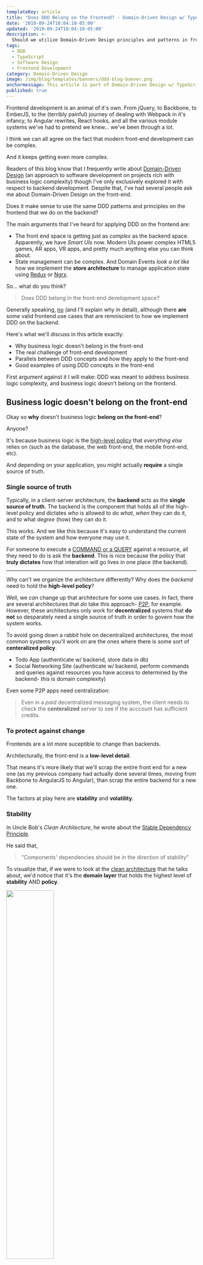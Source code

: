 ```yaml
---
templateKey: article
title: "Does DDD Belong on the Frontend? - Domain-Driven Design w/ TypeScript"
date: '2019-09-24T10:04:10-05:00'
updated: '2019-09-24T10:04:10-05:00'
description: >-
  Should we utilize Domain-Driven Design principles and patterns in front-end applications? How far does domain modeling reach from back-end into front-end?
tags:
  - DDD
  - TypeScript
  - Software Design
  - Frontend Development
category: Domain-Driven Design
image: /img/blog/templates/banners/ddd-blog-banner.png
anchormessage: This article is part of Domain-Driven Design w/ TypeScript series. Continue reading <a href="/articles/categories/domain-driven-design">here</a>.
published: true
---
```


Frontend development is an animal of it's own. From jQuery, to Backbone, to EmberJS, to the (terribly painful) journey of dealing with Webpack in it's infancy, to Angular rewrites, React hooks, and all the various module systems we've had to pretend we knew... we've been through a lot.

I think we can all agree on the fact that modern front-end development can be complex.

And it keeps getting even more complex.

Readers of this blog know that I frequently write about [Domain-Driven Design](/articles/categories/domain-driven-design/) (an approach to software development on projects rich with business logic complexity) though I've only exclusively explored it with respect to backend development. Despite that, I've had several people ask me about Domain-Driven Design on the front-end.

Does it make sense to use the same DDD patterns and principles on the frontend that we do on the backend?

The main arguments that I've heard for applying DDD on the frontend are:

- The front end space is getting just as _complex_ as the backend space. Apparently, we have _Smart UIs_ now. Modern UIs power complex HTML5 games, AR apps, VR apps, and pretty much anything else you can think about.
- State management can be complex. And Domain Events _look a lot like_ how we implement the **store architecture** to manage application state using [Redux](https://redux.js.org/) or [Ngrx](https://ngrx.io/).

So... what do you think? 

> Does DDD belong in the front-end development space?

Generally speaking, <u>no</u> (and I'll explain why in detail), although there **are** some valid frontend use cases that are remniscient to how we implement DDD on the backend.

Here's what we'll discuss in this article exactly:

- Why business logic doesn't belong in the front-end
- The real challenge of front-end development
- Parallels between DDD concepts and how they apply to the front-end
- Good examples of using DDD concepts in the front-end

First argument against it I will make: DDD was meant to address business logic complexity, and business logic doesn't belong on the frontend.

## Business logic doesn't belong on the front-end

Okay so **why** doesn't business logic **belong on the front-end**?

Anyone?

It's because business logic is the [high-level policy](/articles/enterprise-typescript-nodejs/clean-nodejs-architecture/) that _everything else_ relies on (such as the database, the web front-end, the mobile front-end, etc).

And depending on your application, you might actually **require** a single source of truth.

### Single source of truth

Typically, in a client-server architecture, the **backend** acts as the **single source of truth**. The backend is the component that holds all of the high-level policy and dictates _who_ is allowed to do _what_, _when_ they can do it, and to what _degree_ (how) they can do it.

This works. And we like this because it's easy to understand the current state of the system and how everyone may use it.

For someone to execute a [COMMAND or a QUERY](/articles/oop-design-principles/command-query-segregation/) against a resource, all they need to do is ask the **backend**. This is nice because the policy that **truly dictates** how that interation will go lives in one place (the backend).

---

Why can't we organize the architecture differently? Why does the _backend_ need to hold the **high-level policy**?

Well, we _can_ change up that architecture for some use cases. In fact, there are several architectures that _do_ take this approach- [P2P](https://en.wikipedia.org/wiki/Peer-to-peer), for example. However, these architectures only work for **decentralized** systems that **do not** so desparately need a single source of truth in order to govern how the system works.

To avoid going down a rabbit hole on decentralized architectures, the most common systems you'll work on are the ones where there is some sort of **centeralized policy**.

- Todo App (authenticate w/ backend, store data in db)
- Social Networking Site (authenticate w/ backend, perform commands and queries against resources you have access to determined by the backend- _this_ is domain complexity)

Even some P2P apps need centralization:

> Even in a _paid_ decentralized messaging system, the client needs to check the **centeralized** server to see if the acccount has sufficient credits.

### To protect against change

Frontends are a lot more suceptible to change than backends.

Architecturally, the front-end is a **low-level detail**.

That means it's more likely that we'll scrap the entire front end for a new one (as my previous company had actually done several times, moving from Backbone to AngularJS to Angular), than scrap the entire backend for a new one.

The factors at play here are **stability** and **volatility**.

### Stability

In Uncle Bob's _Clean Architecture_, he wrote about the [Stable Dependency Principle](/wiki/stable-dependency-principle/).

He said that,

> "Components' dependencies should be in the direction of stability"

To visualize that, if we were to look at the [clean architecture]() that he talks about, we'd notice that it's the **domain layer** that holds the highest level of **stability** AND **policy**.

<img class="centered-image" style="width: 50%;" src="/img/wiki/package-principles/stability.svg">

<p class="caption">Clean architecture showing that stability goes towards the domain layer</p>

Why is that? Why does the **domain layer** hold the highest level of policy and stability?

That's because the **domain layer** contains the domain modeling code that most closely describes how your business _actually works_ in the real world. 

Since it's very unlikely that your business will drastically change, that means that the code that best describes your business is _also unlikely_ to need change.

That's what makes the **domain layer** quite stable.

And [stable components](/wiki/stable-dependency-principle/) are components that we can rely on. Therefore, it makes sense to organize the unstable (volatile) components to depend on the stable ones, but never make a stable component rely on something unstable. Like a back-end relying on a front-end. 

<p class="special-quote"><b>An examplary blunder:</b> <a href="https://softwareontheroad.com/reversing-tinder-api-with-nodejs/?utm_source=reddit-webdev&utm_medium=group_post">Here's one</a>. It's titled, "Exploiting Tinder to get paid features for free". The "TL;DR? Too much on client side" - via <a href="https://www.reddit.com/r/javascript/comments/d8rbcv/exploiting_tinder_to_get_paid_features_for_free/f1ch6b7/">Reddit</a>.</p>

<p class="special-quote"><b>Opinion</b>: I think the reason why new developers usually end up working in front-end development jobs straight out of school is because technical managers are aware that the front-end is volatile, and if it were mucked up by a new hire, the business would still be OK. There's a lot more at risk for backend development because it's so critical.</p>

Look at how we normally organize the components of a generic web app.

<img style="width: 100%;" src="/img/blog/ddd-frontend/generic-application-architecture.svg"/>

Notice that the **application layer** and the **domain layer** are in the middle of this architecture?

And if we looked at it as a graph, it would form a [Directed Acyclic Graph - DAG](https://en.wikipedia.org/wiki/Directed_acyclic_graph) where the high-level components are on the top, and the low-level  ones are on the bottom.

<img style="width: 100%;" src="/img/blog/ddd-frontend/component-volatility.svg"/>

#### The Open-Closed Principle

In fact, when we do this, we're satisfying the [Open-Closed Principle](/articles/solid-principles/solid-typescript/) _architecturally_.

OCP says that:

> Components should be open for extension, but closed for modification 

If your boss told you to change the color of the background on the client app, is that going to break the backend?

No, because architecturally, our system is open for extension (via the front-end, we can change the UI we build on top of it) but closed for modification. 

This is what we're doing when we **put all the high-level policy in the backend** and ensure that the front-end contains no high-level policy.

I think I've said enough on that for now. That's why the front-end shouldn't have business logic.

### <div class="expandable-section">Categories of business logic sorted by policy<div class="expandable-section-button" onclick="toggleExpandableSection('logic-types')">+</div></div>

<div id="logic-types" class="expandable-section-content">
  <p>These are the categories of business logic ordered from lowest  level policy to highest level policy.</p>
  <ul>
    <li>6. Presentation logic: Logic that's concerned with how we present something to the user.</li>
    <li>5. Data access / adapter logic: Logic concerned with access an infrastructure laywer concern like caches, databases, front-ends, etc.</li>
    <li>4. Application layer logic / use case: Application specific logic. In an enterprise with several different applications (think Google's Docs, Sheets, Maps, etc), each application has it's own set of use cases and policy that governs those use cases.</li>
    <li>3. Domain layer logic: Core business that doesn't quite fit within the confines of a single entity.</li>
    <li>2. Validation logic: Logic that ensures that objects are valid.</li>
    <li>1. Core business logic: Logic that can be confined to a single entity. Ex: in a blog, the fact that a `comment` entity is created with `approved: true` or `approved: false` should be central the creation of a `comment` domain object.</li>
  </ul>
</div>

### <div class="expandable-section">Examples of change rippling into other components<div class="expandable-section-button" onclick="toggleExpandableSection('ripple')">+</div></div>

<div id="ripple" class="expandable-section-content">
  <p class="special-quote"><b>Pricing model change</b>: Assume we have some Software as a Service application and we want to change the pricing model. If we change the pricing model, we're changing an essential piece of domain layer logic. That has potential to affect <i>everything else</i> like the <b>ui</b> (in order to show new options and perhaps restrict pages) and the <b>database</b> (if new tiers were added, we might need to persist those somehow).</p>

  <p class="special-quote"><b>Max users in an account</b>: Let's say there exists an application with <b>Users</b> and <b>Accounts</b>. An account has several users. Assume that this was un-capped for a long time. Accounts could have as many users as they wanted. Suddenly, we decide to add a business rule only allowing <b>3 users to an account</b>. What's affected? <i>Think about it and share in the comments</i>.</p>
</div>

## The real challenge of front-end development is architecture

If we're on the same page about keeping domain logic divorced from the front-end, let's direct our attention to the REAL complexity we're facing when building user interfaces.

Temporarily ignoring complex things like rendering svgs, projecting 3D shapes, or facial detection, the most common complexity faced in **large front-end applications** is the architecture. 

Specifically, it's the front-end stack that we use.

The goal of every front-end framework is to simplify the way that we:

- Define data (data storage)
- Signal that data changes (change detection)
- React to data changes (data flow)

There's no shortage of approaches to handle this. 

- Data storage: Redux/Ngrx store architecture, service-oriented architecture, etc
- Change detection: Angular Zones, Vue's `Object.defineProperty(), React reconcilliation, etc
- React to data changes: Observables, hooks, one-way data flow, etc

These early architectural decisions have a **profound impact** on the quality and ease of development for the remainder of the project's lifespan. 

<blockquote class="twitter-tweet"><p lang="en" dir="ltr">&quot;In my opinion, the most challenging part of front-end development is choosing the stack and ensuring that everyone writes code that adheres to the architectural contours of the decided stack.&quot; - <a href="https://t.co/dHWnW3dsu3">https://t.co/dHWnW3dsu3</a> <a href="https://twitter.com/hashtag/react?src=hash&amp;ref_src=twsrc%5Etfw">#react</a> <a href="https://twitter.com/hashtag/angular?src=hash&amp;ref_src=twsrc%5Etfw">#angular</a> <a href="https://twitter.com/hashtag/VueJS?src=hash&amp;ref_src=twsrc%5Etfw">#VueJS</a></p>&mdash; Khalil Stemmler🔥 (@stemmlerjs) <a href="https://twitter.com/stemmlerjs/status/1176606328875298820?ref_src=twsrc%5Etfw">September 24, 2019</a></blockquote> <script async src="https://platform.twitter.com/widgets.js" charset="utf-8"></script>

<br/>

I think it would be correct to say that _this_ is as far as **high-level policy** goes on the front-end. The stack we choose. And the code we write within the framework of choice are the **low-level** details.

> When you choose a frontend architecture, that high-level decision influences _the way_ you write (low-level) code for the rest of the project.

Choosing that stack, organizing code, and <u>consistently ensuring that code is getting written</u> within the **architectural choices** is (arguably) the most challenging part of front-end development (some might say it's actually CSS 🙂).

<u>None of this has to do with encapsulating a domain model to simplify business logic complexity</u>.

And again, that's what DDD is primarily meant to do.

## Drawing parallels to DDD

Let's _try_ to look at the front-end through DDD lenses.

The first thing we try to do in DDD is understand the _domain_. 

Let's use [White Label](https://github.com/stemmlerjs/white-label), the vinyl-trading application, for example. 

### The subdomain of the front-end

**White Label** is an app where traders can sign up, list the vinyl that they own within their collection, make trades and accept offers.

![](/img/blog/ddd-aggregates/WhiteLabelAddVinyl6.svg)

<p class="caption">Add new vinyl - Fill in album details.</p>

For an application like this, you can only assume that there's going to be a LOT of business logic complexity.

Setting up trades, accepting offers, updating offers, handling inventory, not to mention shipping and tracking. There's a lot going on.

Subdomains that probably exist are `Trading`, `Users`, `Shipping`, `Billing`, and more.

Though, none of that concerns the front-end.

![](/img/blog/ddd-intro/ddd-diagram.svg)

<p class="caption">Choices that we make on the front-end should be mutually exclusive from our domain model.</p> 


The majority of our front-endcode is _dumb_ to the actual problem domain. It largely entails simply **validating forms** before making API calls, **presenting data**, and responding to events like _clicks_ or _button presses_.

<img class="centered-image" style="width: 75%;" src="/img/blog/ddd-frontend/frontend-subdomain.svg"/>

<p class="caption">The primary concepts of coding within the DOM.</p> 

While that's the **common** way to look at how we interact with front-end concerns on a daily basis, it's not always like that.

Sometimes, in presentation-heavy applications like games or applications with canvas / D3 rendering, domain logic _does_ get <u>duplicated into the presentation layer in order to influence how things are presented</u>.

I'll dive deeper into that in **"Good examples of using DDD concepts in the front-end"**, so keep reading.

### Screaming architecture / package by module and subdomain

With respect to the way that I organize code on the front-end, I'll still implement what's called **packaging by module**, which means that we organize code based on the subdomains.

If these are the level subdomains: `Trading`, `Users`, `Shipping`, `Billing`.

Then, in a React-Redux project, my folder structure for the `Trading` subdomain might look like:

```
src
  modules 
    ...
    trading             # Trading module
      components/         # All components for trading subdomain
      models/             # All models in trading subdomain
      pages/              # All pages in trading subdomain
      redux/              # All the redux for the trading subdomain
      services/           # All services that interact with trading API
      styles/             # All styles for trading components
      index.ts
  ...
```

### Value Objects and validation logic

In Domain-Driven Design, **value objects** are responsible for validation logic.

If we had a `User` class and we wanted to ensure that no `User` could ever be created with an invalid `email`, we'd change the type of `email:string` to `email: UserEmail` and create a `UserEmail` value object to control creation of the valid `UserEmail`. 

See the example of a `UserEmail` class below.

```typescript
import { TextUtil } from '../utils'
import { Result, Guard } from '../../core'

interface UserEmailProps {
  email: string;
}

export class UserEmail extends ValueObject<UserEmailProps> {

  // Private constructor. No one can say "new UserEmail('diddle')"
  private constructor (props: UserEmailProps) {
    super(props);
  }

  // Factory method, can do UserEmail.create() 
  public static create (props: UserEmailProps): Result<UserEmail> {
    if (Guard.againstNullOrUndefined(props.email) || 
      !TextUtil.isValidEmail(props.email)) {
        return Result.fail<UserEmail>("Email not provided or not valid.");
    }  else {
      return Result.ok<UserEmail>(new UserEmail(props));
    }
  }
}
```

### Sharing code between the front-end and the back-end

That begs the question, since **validation logic** is one of the forms of logic _does_ have a place on the front-end, should we **package this value object class** and _share_ it on both the front-end and back-end?

<p class="special-quote"><b>Shared kernel</b>: In DDD lingo, a shared kernel is a library or package of domain objects shared across the entire enterprise. This could be an <b>npm</b> library.</p>

You could do that, but sharing **domain-layer code** between the front-end and the back-end is an **architecturally messy decision** that violates the [Stable Dependency Principle (SDP)](/wiki/stable-dependency-principle/) and the [Single Responsibility Principle](/articles/solid-principles/solid-typescript/).

A component should have one reason to change. And if that component is  relied on by both the frontend and the backend, that means it has two  reasons to change.

If a change for a low-level component like the frontend can ripple into something that breaks a high-level component like the backend, then we're also violating [OCP](/articles/solid-principles/solid-typescript/). 

If you want to go this route, I'd advise having a client-side library that's completely separate from your backend models.

### DTOs are your client side models

You probably already knew this, but your [dtos](/articles/typescript-domain-driven-design/repository-dto-mapper/) that you pass from the backend are pretty much your client-side models.

If your DTOs are just TypeScript interfaces, you can copy those in the  front-end or distribute them within your client-side library so that what you get back from an API call can be 

<div class="filename">user/services/userService.ts</div>

```typescript
interface User {
  userId: string;
  email: string;
  firstName: string;
  lastName: string;
}

interface IUserService {
  getUserByUserId (userId: string): Promise<User>;
}

class UserService extends BaseAPI implements IUserService {
  ... 
  async getUserByUserId (userId: string): Promise<User> {
    // Retrieve the user from the API
    const response = await this.http.get(`user/${userId}`);
    // Type the response
    return response.data as User;
  }
}
```

<p class="caption">Client-side user service</p>

<p class="special-quote"><b>Client-side classes or interfaces?</b>: Depending on if you need to add behavioural capabilities to a client-side model, you may need to also request additional metadata in  order to <b>hydrate</b> the dto into a client-side <i>class</i> with instance methods instead of just deserialized json object. See the <b>Call Flow</b> example in the final section.</p>

### Domain Events are served via websockets or push notifications

[Domain events](/blogs/domain-driven-design/where-do-domain-events-get-dispatched/) get created and emitted when something interesting happens from within one subdomain.

Other subdomains can subscribe to interesting domain events in order to chain complex domain logic.

In the front-end space, this makes a lot of sense to implement with websockets.

If a front-end app sat there listening in on a websocket connection to the backend with a `switch` statement hooked up to the client side, the client could present interesting things to the user in the UI as they happen.

But the client-side is **never responsible for directly creating domain events**.

That's something I've seen recently; where developers confuse a `COMMAND` from [CQRS](/articles/oop-design-principles/command-query-segregation/) with a Domain Event.

## Good examples of using DDD concepts in the front-end

There are some really good use cases where it makes sense to lean on some of the DDD concepts, in a front-end context.

Here are a few tactics that I've had a role in the application of and that I've interacted with recently.

### Hydrating domain models

<p class="special-quote"><b>1st person shooter</b>: Consider you've built an online game like Counter Strike: GO, and you want to be able to release new gun skins, gun models, gun sounds, and what not. Your goal is to be able to dynamically create new guns with their color, render, and behavior (recoil, burst rate) without having to deploy a patch everytime a new gun comes out. Or perhaps <b>players</b> themselves could create their own frankenstein-y guns. <br/> <br/> Since the front-end is responsible for the presentation of those guns, a dto could return not only the basic details about the gun, but also all of the additional metadata required in order to hydrate an instance of a gun class, so that the instance methods and properties dynamically reflect it's presentation and behaviour within the game.</p>

<p class="special-quote"><b>Call flow visualizations</b>: Earlier this year I worked on <b>Talkify</b>, a visual call flow tool built with Angular and D3, enabling small business owners to drag and drop <i>Call Flow Nodes</i> onto a canvas in order to create these really complex call flows. Each Call Flow Node was different in the sense that they all had their own <i>presentation</i>, <i>behavior</i>, <i>chaining rules</i> (am I allowed to put something after this, or is this a terminal node), and <i>editable form</i>. <br/><br/>For example, the <b>number node</b> acted differently from the <b>busines hours node</b> and the <b>AWS lambda node</b> (yeah, it was really cool- you could hook up lambda functions to a call flow).  <br/><br/>Again, there was a sort of dynamicism required because the backend team would deploy new Call Flow Nodes all the time, and the front-end needed only require the metadata for each node via API call in order determine how to render it and how to hook up the specific <b>presentation logic</b> for each node.</p>

### Real-time domain events

<p class="special-quote"><b>Location tracking</b>: Also earlier this year, I was doing work on a mobile app for a company that builds marine magnetometers. Using a steady stream of domain events from a backend application, the mobile app would render a map of your location, your boat's position on the map, and the direction of the magnetometer at the back of the boat.</p>

<p class="special-quote"><b>Git and CI Tools</b>: Tools like GitHub, Gitlab, and Netlify do this all the time. When someone merges a PR, or a build fails, there's usually a UI change that happens if you're looking at the same page.</p>

---

### Takeaway

- Business logic doesn't belong on the front-end because of single-source of truth constraints in centralized applications, the front-end is volatile and prone to change, and components should always point towards the direction of stability.
- The real complexity of front-end development is maintaining a consistent architecture based on the decisions of the tech stack, not encapsulating a domain model.
- Be careful to not violate OCP when sharing code between the front-end and the back-end. Create a client-side library.
- Applications with heavy amounts of presentation logic are the ones that would most benefit from using a client-side presentation model from hydrated domain objects (DTOs).